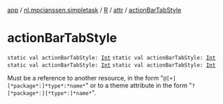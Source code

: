 [app](../../../index.md) / [nl.mpcjanssen.simpletask](../../index.md) / [R](../index.md) / [attr](index.md) / [actionBarTabStyle](.)

# actionBarTabStyle

`static val actionBarTabStyle: `[`Int`](https://kotlinlang.org/api/latest/jvm/stdlib/kotlin/-int/index.html)
`static val actionBarTabStyle: `[`Int`](https://kotlinlang.org/api/latest/jvm/stdlib/kotlin/-int/index.html)
`static val actionBarTabStyle: `[`Int`](https://kotlinlang.org/api/latest/jvm/stdlib/kotlin/-int/index.html)
`static val actionBarTabStyle: `[`Int`](https://kotlinlang.org/api/latest/jvm/stdlib/kotlin/-int/index.html)

Must be a reference to another resource, in the form "`@[+][*package*:]*type*:*name*`" or to a theme attribute in the form "`?[*package*:][*type*:]*name*`".


